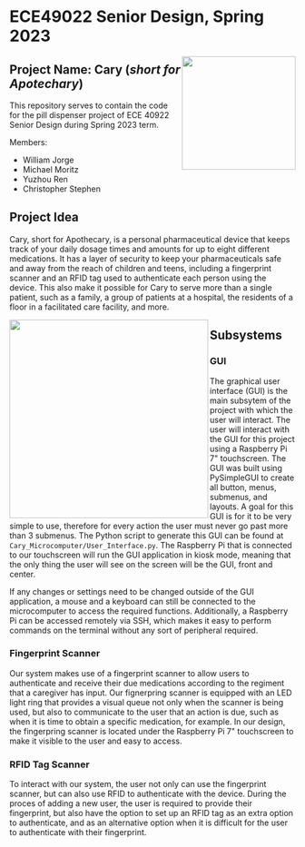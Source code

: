 # **ECE49022** Senior Design, Spring 2023

<img align="right" width="200" height="200" src="https://github.com/emoritz-pu/ECE49022-SeniorDesign/blob/8cb9ca7e98d5a1d7a131ce14f424b598cb0d18f4/Cary_Microcomputer/Cary_lg.png">

## **Project Name:** Cary (*short for Apotechary*)
This repository serves to contain the code for the pill dispenser project of ECE 40922 Senior Design during Spring 2023 term.

Members:
- William Jorge
- Michael Moritz
- Yuzhou Ren
- Christopher Stephen

## Project Idea
Cary, short for Apothecary, is a personal pharmaceutical device that keeps track of your daily dosage times and amounts for up to eight different medications. It has a layer of security to keep your pharmaceuticals safe and away from the reach of children and teens, including a fingerprint scanner and an RFID tag used to authenticate each person using the device. This also make it possible for Cary to serve more than a single patient, such as a family, a group of patients at a hospital, the residents of a floor in a facilitated care facility, and more.

<img align="left" style="margin-left: 50px, margin-right: 50px" width="350" height="350" src="https://github.com/emoritz-pu/ECE49022-SeniorDesign/blob/6936a9c46c97f558c24650895a03dad59b616d7b/Cary_Microcomputer/Cary_Device.png">

## Subsystems
### GUI
The graphical user interface (GUI) is the main subsytem of the project with which the user will interact. The user will interact with the GUI for this project using a Raspberry Pi 7" touchscreen. The GUI was built using PySimpleGUI to create all button, menus, submenus, and layouts. A goal for this GUI is for it to be very simple to use, therefore for every action the user must never go past more than 3 submenus. The Python script to generate this GUI can be found at `Cary_Microcomputer/User_Interface.py`. The Raspberry Pi that is connected to our touchscreen will run the GUI application in kiosk mode, meaning that the only thing the user will see on the screen will be the GUI, front and center.

If any changes or settings need to be changed outside of the GUI application, a mouse and a keyboard can still be connected to the microcomputer to access the required functions. Additionally, a Raspberry Pi can be accessed remotely via SSH, which makes it easy to perform commands on the terminal without any sort of peripheral required.

### Fingerprint Scanner
Our system makes use of a fingerprint scanner to allow users to authenticate and receive their due medications according to the regiment that a caregiver has input. Our fignerpring scanner is equipped with an LED light ring that provides a visual queue not only when the scanner is being used, but also to communicate to the user that an action is due, such as when it is time to obtain a specific medication, for example. In our design, the fingerpring scanner is located under the Raspberry Pi 7" touchscreen to make it visible to the user and easy to access.

### RFID Tag Scanner
To interact with our system, the user not only can use the fingerprint scanner, but can also use RFID to authenticate with the device. During the proces of adding a new user, the user is required to provide their fingerprint, but also have the option to set up an RFID tag as an extra option to authenticate, and as an alternative option when it is difficult for the user to authenticate with their fingerprint.
